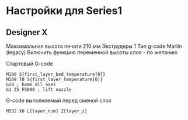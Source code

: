 # Настройки для Series1

## Designer X

Максимальная высота печати 210 мм
Экструдеры 1
Тип g-code Marlin (legacy)
Включить функцию переменной высоты слоя - по желанию

Стартовый G-code
```
M190 S{first_layer_bed_temperature[0]}
M109 T0 S{first_layer_temperature[0]}
G28 ; home all axes
G1 Z5 F5000 ; lift nozzle
```
G-code выполняемый перед сменой слоя
```
M532 X0 L[layer_num] Z[layer_z]
```

